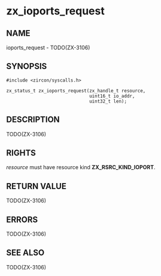 # zx_ioports_request

## NAME

<!-- Updated by update-docs-from-abigen, do not edit. -->

ioports_request - TODO(ZX-3106)

## SYNOPSIS

<!-- Updated by update-docs-from-abigen, do not edit. -->

```
#include <zircon/syscalls.h>

zx_status_t zx_ioports_request(zx_handle_t resource,
                               uint16_t io_addr,
                               uint32_t len);
```

## DESCRIPTION

TODO(ZX-3106)

## RIGHTS

<!-- Updated by update-docs-from-abigen, do not edit. -->

*resource* must have resource kind **ZX_RSRC_KIND_IOPORT**.

## RETURN VALUE

TODO(ZX-3106)

## ERRORS

TODO(ZX-3106)

## SEE ALSO


TODO(ZX-3106)
